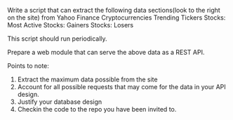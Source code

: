 Write a script that can extract the following data sections(look to the right on the site) from Yahoo Finance
Cryptocurrencies
Trending Tickers
Stocks: Most Active
Stocks: Gainers
Stocks: Losers

This script should run periodically.

Prepare a web module that can serve the above data as a REST API.

Points to note:
1) Extract the maximum data possible from the site
2) Account for all possible requests that may come for the data in your API design.
3) Justify your database design
4) Checkin the code to the repo you have been invited to.
